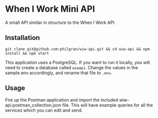 # When I Work Mini API

A small API similar in structure to the When I Work API.

## Installation

`git clone git@github.com:philgran/wiw-api.git && cd wiw-api && npm install && npm start`

This application uses a PostgreSQL. If you want to run it locally, you will need to create a database called `wiwapi`. Change the values in the sample.env accordingly, and rename that file to `.env`.

## Usage

Fire up the Postman application and import the included wiw-api.postman_collection.json file. This will have example queries for all the services which you can edit and send.
